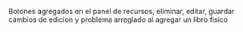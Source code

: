 Botones agregados en el panel de recursos, eliminar, editar, guardar cambios de edicion y problema arreglado al agregar un libro fisico
